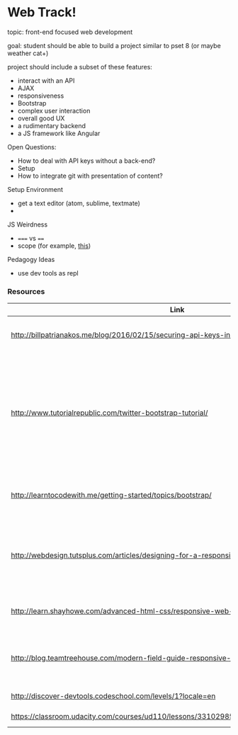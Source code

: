 # Web Track! 


topic: front-end focused web development

goal: student should be able to build a project similar to pset 8 (or maybe weather cat+)

project should include a subset of these features:
* interact with an API
* AJAX
* responsiveness
* Bootstrap
* complex user interaction
* overall good UX 
* a rudimentary backend
* a JS framework like Angular


Open Questions:
* How to deal with API keys without a back-end?
* Setup
* How to integrate git with presentation of content?

Setup Environment
* get a text editor (atom, sublime, textmate)
* 

JS Weirdness
* `===` vs `==`
* scope (for example, [this](https://classroom.udacity.com/courses/ud989/lessons/3417188540/concepts/34803486710923))

Pedagogy Ideas
* use dev tools as repl


### Resources

|Link | Topics | Notes|
|----|--------|------|
http://billpatrianakos.me/blog/2016/02/15/securing-api-keys-in-a-javascript-single-page-app/ | AJAX, APIs | might answer the api key question
http://www.tutorialrepublic.com/twitter-bootstrap-tutorial/ | Bootstrap | Pretty solid tutorial, W3-esque, very in-depth, not great layout, needs to be prefaced with a better intro
http://learntocodewith.me/getting-started/topics/bootstrap/ | Bootstrap | Decent intro / explanation / motivation
http://webdesign.tutsplus.com/articles/designing-for-a-responsive-web--webdesign-3850 | Responsiveness | Written for designers, but gives a good overview of the problem / motivation
http://learn.shayhowe.com/advanced-html-css/responsive-web-design/ | Responsiveness | a Tutorial / Article. Kinda good? 
http://blog.teamtreehouse.com/modern-field-guide-responsive-web-design | Responsiveness | ARticle. Might be the winner for introducing the topic
http://discover-devtools.codeschool.com/levels/1?locale=en | Chrome Dev Tools | Interactive Course | Seems great
https://classroom.udacity.com/courses/ud110/lessons/3310298553/concepts/31806585980923 | AJAX, APIs | Interactive Course | Seems legit, has a project

